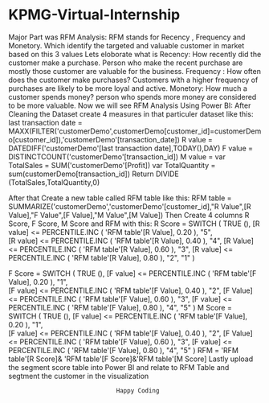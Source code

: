 # KPMG-Virtual-Internship
Major Part was RFM Analysis: RFM stands for Recency , Frequency and Monetory. Which identify the targeted and valuable customer in market based on this 3 values
Lets eloborate what is Recency: How recently did the customer make a purchase. Person who make the recent purchase are mostly those customer are valuable for the business.
Frequency : How often does the customer make purchases? Customers with a higher frequency of purchases are likely to be more loyal and active.
Monetory: How much a customer spends money? person who spends more money are considered to be more valuable.
Now we will see RFM Analysis Using Power BI: 
After Cleaning the Dataset create 4 measures in that particuler dataset like this:
last transaction date = MAXX(FILTER('customerDemo',customerDemo[customer_id]=customerDemo[customer_id]),'customerDemo'[transaction_date])
R value = DATEDIFF('customerDemo'[last transaction date],TODAY(),DAY) 
F value = DISTINCTCOUNT('customerDemo'[transaction_id])
M value = 
var TotalSales = SUM('customerDemo'[Profit])
var TotalQuantity = sum(customerDemo[transaction_id])
Return 
DIVIDE (TotalSales,TotalQuantity,0)

After that Create a new table called RFM table like this: RFM table = SUMMARIZE('customerDemo','customerDemo'[customer_id],"R Value",[R Value],"F Value",[F Value],"M Value",[M Value])
Then Create 4 columns R Score, F Score, M Score and RFM  with this: 
R Score = 
SWITCH (
  TRUE (),
   [R value] <= PERCENTILE.INC ( 'RFM table'[R Value], 0.20 ), "5",    
   [R value] <= PERCENTILE.INC ( 'RFM table'[R Value], 0.40 ), "4", 
   [R Value] <= PERCENTILE.INC ( 'RFM table'[R Value], 0.60 ), "3", 
   [R value] <= PERCENTILE.INC ( 'RFM table'[R Value], 0.80 ), "2",
   "1"
       )

F Score = 
SWITCH (
  TRUE (),
   [F value] <= PERCENTILE.INC ( 'RFM table'[F Value], 0.20 ), "1",    
   [F value] <= PERCENTILE.INC ( 'RFM table'[F Value], 0.40 ), "2", 
   [F Value] <= PERCENTILE.INC ( 'RFM table'[F Value], 0.60 ), "3", 
   [F value] <= PERCENTILE.INC ( 'RFM table'[F Value], 0.80 ), "4",
   "5"
       )
M Score = 
SWITCH (
  TRUE (),
   [F value] <= PERCENTILE.INC ( 'RFM table'[F Value], 0.20 ), "1",    
   [F value] <= PERCENTILE.INC ( 'RFM table'[F Value], 0.40 ), "2", 
   [F Value] <= PERCENTILE.INC ( 'RFM table'[F Value], 0.60 ), "3", 
   [F value] <= PERCENTILE.INC ( 'RFM table'[F Value], 0.80 ), "4",
   "5"
       )
RFM = 'RFM table'[R Score]& 'RFM table'[F Score]&'RFM table'[M Score]
Lastly upload the segment score table into Power BI and relate to RFM Table and segtment the customer in the visualization


                                  Happy Coding
